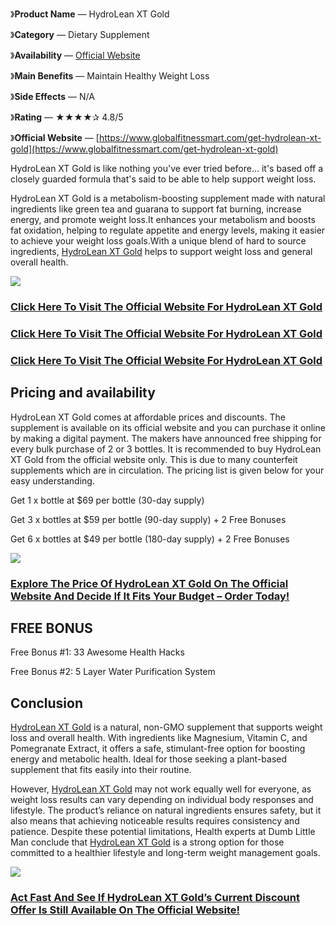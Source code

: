 》**Product Name** — HydroLean XT Gold 

》**Category** — Dietary Supplement

》**Availability** — [Official Website](https://www.globalfitnessmart.com/get-hydrolean-xt-gold)

》**Main Benefits** — Maintain Healthy Weight Loss

》**Side Effects** — N/A

》**Rating** — ★★★★✰ 4.8/5

》**Official Website** — [https://www.globalfitnessmart.com/get-hydrolean-xt-gold](https://www.globalfitnessmart.com/get-hydrolean-xt-gold)

HydroLean XT Gold is like nothing you've ever tried before... it's based off a closely guarded formula that's said to be able to help support weight loss.

HydroLean XT Gold is a metabolism-boosting supplement made with natural ingredients like green tea and guarana to support fat burning, increase energy, and promote weight loss.It enhances your metabolism and boosts fat oxidation, helping to regulate appetite and energy levels, making it easier to achieve your weight loss goals.With a unique blend of hard to source ingredients, [HydroLean XT Gold](https://hydrolean-xt-gold-tz1mq97.gamma.site/) helps to support weight loss and general overall health.

[![](https://blogger.googleusercontent.com/img/b/R29vZ2xl/AVvXsEhS61UmAbBH7lJhvRDth6qhcGNuPGB_0FzH3AnskPAvJftq15YFaSOymqAPKlqT0TtCiEVRY4SsNmleCOw3qSxATBRifQJ-aOzYHrw0ryMBncmiAuUv-QLnRbhMQOIcY5nElBUSHTRIBDso0vRuseEtuP6qZMoIHWoTLhvUR2TJxYHdpPFPNXHQ6NZ-mie3/w640-h456/HydroLean%20XT%20Gold%2010.png)](https://www.globalfitnessmart.com/get-hydrolean-xt-gold)

### [**Click Here To Visit The Official Website For HydroLean XT Gold**](https://www.globalfitnessmart.com/get-hydrolean-xt-gold)

### [**Click Here To Visit The Official Website For HydroLean XT Gold**](https://www.globalfitnessmart.com/get-hydrolean-xt-gold)

### [**Click Here To Visit The Official Website For HydroLean XT Gold**](https://www.globalfitnessmart.com/get-hydrolean-xt-gold)

**Pricing and availability**
----------------------------

HydroLean XT Gold comes at affordable prices and discounts. The supplement is available on its official website and you can purchase it online by making a digital payment. The makers have announced free shipping for every bulk purchase of 2 or 3 bottles. It is recommended to buy HydroLean XT Gold from the official website only. This is due to many counterfeit supplements which are in circulation. The pricing list is given below for your easy understanding.

Get 1 x bottle at $69 per bottle (30-day supply)

Get 3 x bottles at $59 per bottle (90-day supply) + 2 Free Bonuses

Get 6 x bottles at $49 per bottle (180-day supply) + 2 Free Bonuses

[![](https://blogger.googleusercontent.com/img/b/R29vZ2xl/AVvXsEjGuU-XNrg9vQmXVu3Pv0O1i7e8o1PJTlzrI-NL52tOQGyEXaqLjnNV4M3hkw1OsHOpu0LFIgvi6hKGKIy0Rx9DDm-jF-ujca780tA0FUWJRY0X1PzYXAemT66QUmON4r0VXoJDWv4MOg_QZZ5KFrD9he1_836ExYzOj9X4qpwpaG7veGPRSMwH4RK9WB7p/w640-h392/Screenshot%202024-11-28%20100313.png)](https://www.globalfitnessmart.com/get-hydrolean-xt-gold)

### **[Explore The Price Of HydroLean XT Gold On The Official Website And Decide If It Fits Your Budget – Order Today!](https://www.globalfitnessmart.com/get-hydrolean-xt-gold)**

**FREE BONUS**
--------------

Free Bonus #1: 33 Awesome Health Hacks

Free Bonus #2: 5 Layer Water Purification System

**Conclusion**
--------------

[HydroLean XT Gold](https://healthsupplements24x7.blogspot.com/2024/11/hydrolean-xt-gold.html) is a natural, non-GMO supplement that supports weight loss and overall health. With ingredients like Magnesium, Vitamin C, and Pomegranate Extract, it offers a safe, stimulant-free option for boosting energy and metabolic health. Ideal for those seeking a plant-based supplement that fits easily into their routine.

However, [HydroLean XT Gold](https://hydroleanxtgold.hashnode.dev/hydrolean-xt-gold-weight-loss-enhanced-molecular-hydrogen-to-burn-fat-faster) may not work equally well for everyone, as weight loss results can vary depending on individual body responses and lifestyle. The product’s reliance on natural ingredients ensures safety, but it also means that achieving noticeable results requires consistency and patience. Despite these potential limitations, Health experts at Dumb Little Man conclude that [HydroLean XT Gold](https://hydroleanxtgoldofficial.clubeo.com/) is a strong option for those committed to a healthier lifestyle and long-term weight management goals.

[![](https://blogger.googleusercontent.com/img/b/R29vZ2xl/AVvXsEjj8lGiTEhx0HvNdeToK34gJY4cpf0rGhzDVLr1xIfwliGViQHMHH3vxGf-4xwWsZvgZdaH2rfI70IYYDlD4eXYnArTjgz1x_tP28QKesUx61GYz-2OHsE-CGtFWNEOplvUF4C5QvsFDNjOWkIKYzs4kTJwRns_CXeNbj6eG59D3eJf8ePrvvG_uz6yC2ij/w640-h306/HydroLean%20XT%20Gold%204.jpg)](https://www.globalfitnessmart.com/get-hydrolean-xt-gold)

### **[Act Fast And See If HydroLean XT Gold’s Current Discount Offer Is Still Available On The Official Website!](https://www.globalfitnessmart.com/get-hydrolean-xt-gold)**
